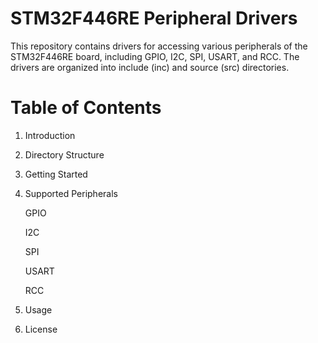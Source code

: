 # STM32F446RE Peripheral Drivers
This repository contains drivers for accessing various peripherals of the STM32F446RE board, including GPIO, I2C, SPI, USART, and RCC. The drivers are organized into include (inc) and source (src) directories.
# Table of Contents
1) Introduction

2) Directory Structure

3) Getting Started

4) Supported Peripherals

    GPIO
   
    I2C
   
    SPI
   
    USART

    RCC

5) Usage

6) License
